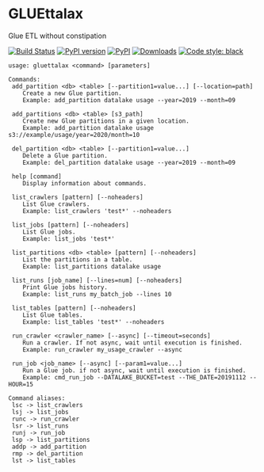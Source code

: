 # GLUEttalax
Glue ETL without constipation

[![Build Status](https://github.com/andreax79/GLUEttalax/workflows/Tests/badge.svg)](https://github.com/andreax79/GLUEttalax/actions)
[![PyPI version](https://badge.fury.io/py/gluettalax.svg)](https://badge.fury.io/py/GLUEttalax)
[![PyPI](https://img.shields.io/pypi/pyversions/GLUEttalax.svg)](https://pypi.org/project/GLUEttalax)
[![Downloads](https://pepy.tech/badge/GLUEttalax/month)](https://pepy.tech/project/GLUEttalax)
[![Code style: black](https://img.shields.io/badge/code%20style-black-000000.svg)](https://github.com/psf/black)

```
usage: gluettalax <command> [parameters]

Commands:
 add_partition <db> <table> [--partition1=value...] [--location=path]
    Create a new Glue partition.
    Example: add_partition datalake usage --year=2019 --month=09

 add_partitions <db> <table> [s3_path]
    Create new Glue partitions in a given location.
    Example: add_partition datalake usage s3://example/usage/year=2020/month=10

 del_partition <db> <table> [--partition1=value...]
    Delete a Glue partition.
    Example: del_partition datalake usage --year=2019 --month=09

 help [command]
    Display information about commands.

 list_crawlers [pattern] [--noheaders]
    List Glue crawlers.
    Example: list_crawlers 'test*' --noheaders

 list_jobs [pattern] [--noheaders]
    List Glue jobs.
    Example: list_jobs 'test*'

 list_partitions <db> <table> [pattern] [--noheaders]
    List the partitions in a table.
    Example: list_partitions datalake usage

 list_runs [job_name] [--lines=num] [--noheaders]
    Print Glue jobs history.
    Example: list_runs my_batch_job --lines 10

 list_tables [pattern] [--noheaders]
    List Glue tables.
    Example: list_tables 'test*' --noheaders

 run_crawler <crawler_name> [--async] [--timeout=seconds]
    Run a crawler. If not async, wait until execution is finished.
    Example: run_crawler my_usage_crawler --async

 run_job <job_name> [--async] [--param1=value...]
    Run a Glue job. if not async, wait until execution is finished.
    Example: cmd_run_job --DATALAKE_BUCKET=test --THE_DATE=20191112 --HOUR=15

Command aliases:
 lsc -> list_crawlers
 lsj -> list_jobs
 runc -> run_crawler
 lsr -> list_runs
 runj -> run_job
 lsp -> list_partitions
 addp -> add_partition
 rmp -> del_partition
 lst -> list_tables
